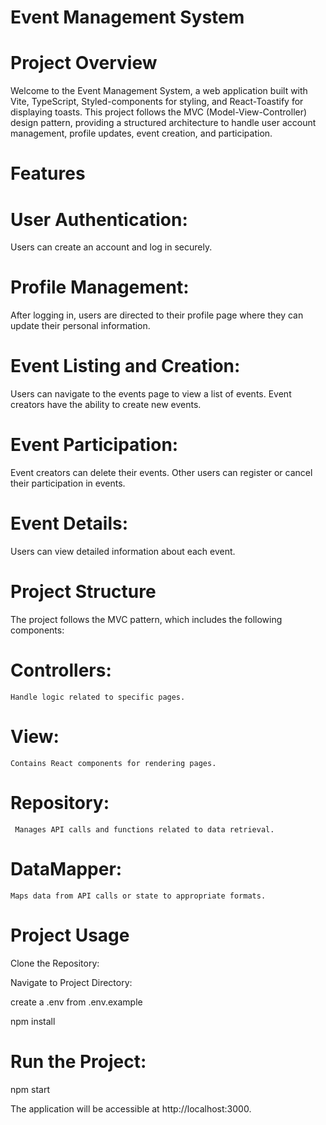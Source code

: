 # Event Management System
 
# Project Overview

Welcome to the Event Management System, a web application built with Vite, TypeScript, Styled-components for styling, and React-Toastify for displaying toasts. This project follows the MVC (Model-View-Controller) design pattern, providing a structured architecture to handle user account management, profile updates, event creation, and participation.

#   Features

# User Authentication:

  Users can create an account and log in securely.

# Profile Management:

  After logging in, users are directed to their profile page where they can update their personal information.

# Event Listing and Creation:

  Users can navigate to the events page to view a list of events.
  Event creators have the ability to create new events.

# Event Participation:
  Event creators can delete their events.
  Other users can register or cancel their participation in events.

# Event Details:
  Users can view detailed information about each event.

# Project Structure

The project follows the MVC pattern, which includes the following components:

  # Controllers:
    Handle logic related to specific pages.

  # View:
    Contains React components for rendering pages.

  # Repository:
     Manages API calls and functions related to data retrieval.

  # DataMapper:
    Maps data from API calls or state to appropriate formats.

# Project Usage

Clone the Repository:

Navigate to Project Directory:

create a .env from .env.example

npm install

# Run the Project:
 npm start

The application will be accessible at http://localhost:3000.
